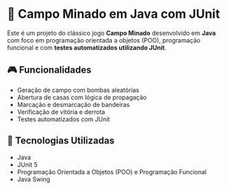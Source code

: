 # 🧨 Campo Minado em Java com JUnit

Este é um projeto do clássico jogo **Campo Minado** desenvolvido em **Java** com foco em programação orientada a objetos (POO), programação funcional e com **testes automatizados utilizando JUnit**.

## 🎮 Funcionalidades

- Geração de campo com bombas aleatórias
- Abertura de casas com lógica de propagação
- Marcação e desmarcação de bandeiras
- Verificação de vitória e derrota
- Testes automatizados com JUnit

## 🔧 Tecnologias Utilizadas

- Java 
- JUnit 5
- Programação Orientada a Objetos (POO) e Programação Funcional
- Java Swing
